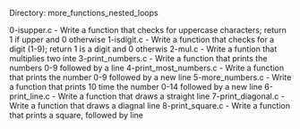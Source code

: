 Directory: more_functions_nested_loops

0-isupper.c - Write a function that checks for uppercase characters;
	    return 1 if upper and 0 otherwise
1-isdigit.c - Write a function that checks for a digit (1-9);
	    return 1 is a digit and 0 otherwis
2-mul.c - Write a funtion that multiplies two inte
3-print_numbers.c - Write a function that prints the numbers 0-9
		    followed by a line
4-print_most_numbers.c - Write a function that prints the number 0-9
			 followed by a new line
5-more_numbers.c - Write a function that prints 10 time the number
		   0-14 followed by a new line
6-print_line.c - Write a function that draws a straight line
7-print_diagonal.c - Write a function that draws a diagnal line
8-print_square.c - Write a function that prints a square, followed by line
